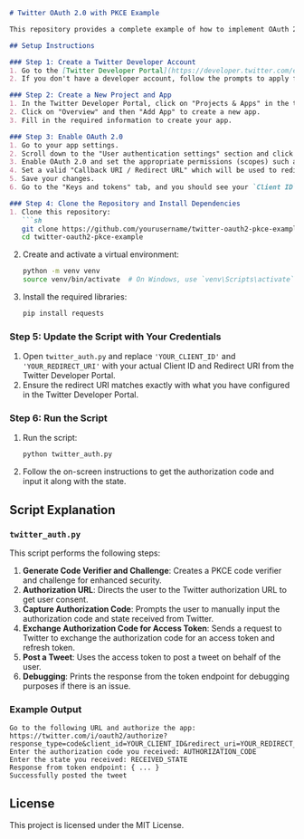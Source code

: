 
```markdown
# Twitter OAuth 2.0 with PKCE Example

This repository provides a complete example of how to implement OAuth 2.0 with PKCE for posting tweets using the Twitter API v2 in Python.

## Setup Instructions

### Step 1: Create a Twitter Developer Account
1. Go to the [Twitter Developer Portal](https://developer.twitter.com/en) and log in with your Twitter account.
2. If you don't have a developer account, follow the prompts to apply for one.

### Step 2: Create a New Project and App
1. In the Twitter Developer Portal, click on "Projects & Apps" in the top menu.
2. Click on "Overview" and then "Add App" to create a new app.
3. Fill in the required information to create your app.

### Step 3: Enable OAuth 2.0
1. Go to your app settings.
2. Scroll down to the "User authentication settings" section and click "Edit".
3. Enable OAuth 2.0 and set the appropriate permissions (scopes) such as `tweet.read`, `tweet.write`, `users.read`, and `offline.access`.
4. Set a valid "Callback URI / Redirect URL" which will be used to redirect the user after authentication.
5. Save your changes.
6. Go to the "Keys and tokens" tab, and you should see your `Client ID` and `Client Secret`.

### Step 4: Clone the Repository and Install Dependencies
1. Clone this repository:
   ```sh
   git clone https://github.com/yourusername/twitter-oauth2-pkce-example.git
   cd twitter-oauth2-pkce-example
   ```
2. Create and activate a virtual environment:
   ```sh
   python -m venv venv
   source venv/bin/activate  # On Windows, use `venv\Scripts\activate`
   ```
3. Install the required libraries:
   ```sh
   pip install requests
   ```

### Step 5: Update the Script with Your Credentials
1. Open `twitter_auth.py` and replace `'YOUR_CLIENT_ID'` and `'YOUR_REDIRECT_URI'` with your actual Client ID and Redirect URI from the Twitter Developer Portal.
2. Ensure the redirect URI matches exactly with what you have configured in the Twitter Developer Portal.

### Step 6: Run the Script
1. Run the script:
   ```sh
   python twitter_auth.py
   ```
2. Follow the on-screen instructions to get the authorization code and input it along with the state.

## Script Explanation

### `twitter_auth.py`
This script performs the following steps:
1. **Generate Code Verifier and Challenge**: Creates a PKCE code verifier and challenge for enhanced security.
2. **Authorization URL**: Directs the user to the Twitter authorization URL to get user consent.
3. **Capture Authorization Code**: Prompts the user to manually input the authorization code and state received from Twitter.
4. **Exchange Authorization Code for Access Token**: Sends a request to Twitter to exchange the authorization code for an access token and refresh token.
5. **Post a Tweet**: Uses the access token to post a tweet on behalf of the user.
6. **Debugging**: Prints the response from the token endpoint for debugging purposes if there is an issue.

### Example Output
```plaintext
Go to the following URL and authorize the app: https://twitter.com/i/oauth2/authorize?response_type=code&client_id=YOUR_CLIENT_ID&redirect_uri=YOUR_REDIRECT_URI&scope=tweet.read%20tweet.write%20users.read%20offline.access&state=RANDOM_STATE&code_challenge=RANDOM_CHALLENGE&code_challenge_method=S256
Enter the authorization code you received: AUTHORIZATION_CODE
Enter the state you received: RECEIVED_STATE
Response from token endpoint: { ... }
Successfully posted the tweet
```

## License
This project is licensed under the MIT License.
```


